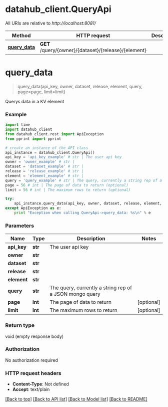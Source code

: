 # datahub_client.QueryApi

All URIs are relative to *http://localhost:8081/*

Method | HTTP request | Description
------------- | ------------- | -------------
[**query_data**](QueryApi.md#query_data) | **GET** /query/{owner}/{dataset}/{release}/{element} | 


# **query_data**
> query_data(api_key, owner, dataset, release, element, query, page=page, limit=limit)



Querys data in a KV element

### Example 
```python
import time
import datahub_client
from datahub_client.rest import ApiException
from pprint import pprint

# create an instance of the API class
api_instance = datahub_client.QueryApi()
api_key = 'api_key_example' # str | The user api key
owner = 'owner_example' # str | 
dataset = 'dataset_example' # str | 
release = 'release_example' # str | 
element = 'element_example' # str | 
query = 'query_example' # str | The query, currently a string rep of a JSON mongo query
page = 56 # int | The page of data to return (optional)
limit = 56 # int | The maximum rows to return (optional)

try: 
    api_instance.query_data(api_key, owner, dataset, release, element, query, page=page, limit=limit)
except ApiException as e:
    print "Exception when calling QueryApi->query_data: %s\n" % e
```

### Parameters

Name | Type | Description  | Notes
------------- | ------------- | ------------- | -------------
 **api_key** | **str**| The user api key | 
 **owner** | **str**|  | 
 **dataset** | **str**|  | 
 **release** | **str**|  | 
 **element** | **str**|  | 
 **query** | **str**| The query, currently a string rep of a JSON mongo query | 
 **page** | **int**| The page of data to return | [optional] 
 **limit** | **int**| The maximum rows to return | [optional] 

### Return type

void (empty response body)

### Authorization

No authorization required

### HTTP request headers

 - **Content-Type**: Not defined
 - **Accept**: text/plain

[[Back to top]](#) [[Back to API list]](../README.md#documentation-for-api-endpoints) [[Back to Model list]](../README.md#documentation-for-models) [[Back to README]](../README.md)

